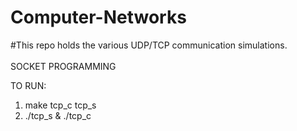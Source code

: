# Computer-Networks
#This repo holds the various UDP/TCP communication simulations.<br><br>
SOCKET PROGRAMMING

TO RUN:
  1)  make tcp_c tcp_s
  2)  ./tcp_s & ./tcp_c 
